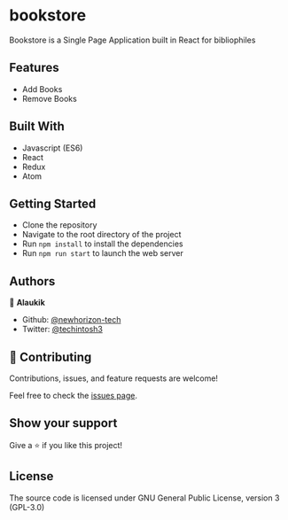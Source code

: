 # bookstore

Bookstore is a Single Page Application built in React for bibliophiles

## Features

- Add Books
- Remove Books

## Built With

- Javascript (ES6)
- React
- Redux
- Atom

## Getting Started

- Clone the repository
- Navigate to the root directory of the project
- Run `npm install` to install the dependencies
- Run `npm run start` to launch the web server

## Authors

👤 **Alaukik**

- Github: [@newhorizon-tech](https://github.com/newhorizon-tech)
- Twitter: [@techintosh3](https://twitter.com/techintosh3)


## 🤝 Contributing

Contributions, issues, and feature requests are welcome!

Feel free to check the [issues page](https://github.com/newhorizon-tech/bookstore/issues).

## Show your support

Give a ⭐️ if you like this project!

## License

The source code is licensed under GNU General Public License, version 3 (GPL-3.0)
